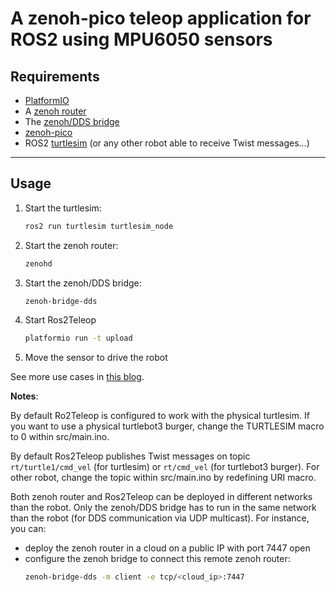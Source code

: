 # A zenoh-pico teleop application for ROS2 using MPU6050 sensors

## **Requirements**

 * [PlatformIO](https://platformio.org)
 * A [zenoh router](http://zenoh.io/docs/getting-started/quick-test/)
 * The [zenoh/DDS bridge](https://github.com/eclipse-zenoh/zenoh-plugin-dds#trying-it-out)
 * [zenoh-pico](https://github.com/eclipse-zenoh/zenoh-pico)
 * ROS2 [turtlesim](http://wiki.ros.org/turtlesim) (or any other robot able to receive Twist messages...)

-----
## **Usage**

 1. Start the turtlesim:
      ```bash
      ros2 run turtlesim turtlesim_node
      ```
 2. Start the zenoh router:
      ```bash
      zenohd
      ```
 3. Start the zenoh/DDS bridge:
      ```bash
      zenoh-bridge-dds
      ```
 4. Start Ros2Teleop
      ```bash
      platformio run -t upload
      ```
 5. Move the sensor to drive the robot

See more use cases in [this blog](https://zenoh.io/blog/2021-04-28-ros2-integration/).

**Notes**:

By default Ro2Teleop is configured to work with the physical turtlesim.
If you want to use a physical turtlebot3 burger,
change the TURTLESIM macro to 0 within src/main.ino.

By default Ros2Teleop publishes Twist messages on topic
`rt/turtle1/cmd_vel` (for turtlesim) or `rt/cmd_vel` (for turtlebot3 burger).
For other robot, change the topic within src/main.ino by redefining URI macro.

Both zenoh router and Ros2Teleop can be deployed in different networks than the robot.
Only the zenoh/DDS bridge has to run in the same network than the robot (for DDS communication via UDP multicast).
For instance, you can:
 * deploy the zenoh router in a cloud on a public IP with port 7447 open
 * configure the zenoh bridge to connect this remote zenoh router:
     ```bash
     zenoh-bridge-dds -m client -e tcp/<cloud_ip>:7447
     ```

